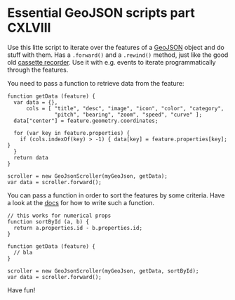# Essential GeoJSON scripts part CXLVIII

Use this litte script to iterate over the features of a [GeoJSON](http://geojson.org/)
object and do stuff with them. Has a `.forward()` and a `.rewind()` method, just
like the good old [cassette recorder](https://en.wikipedia.org/wiki/Cassette_deck).
Use it with e.g. events to iterate programmatically through the features.

You need to pass a function to retrieve data from the feature:
```
function getData (feature) {
  var data = {},
      cols = [ "title", "desc", "image", "icon", "color", "category",
               "pitch", "bearing", "zoom", "speed", "curve" ];
  data["center"] = feature.geometry.coordinates;

  for (var key in feature.properties) {
    if (cols.indexOf(key) > -1) { data[key] = feature.properties[key]; }
  }
  return data
}

scroller = new GeoJsonScroller(myGeoJson, getData);
var data = scroller.forward();
```

You can pass a function in order to sort the features by some criteria. Have a look
at the [docs](https://developer.mozilla.org/en-US/docs/Web/JavaScript/Reference/Global_Objects/Array/sort) for how to write
such a function.
```
// this works for numerical props
function sortById (a, b) {
  return a.properties.id - b.properties.id;
}

function getData (feature) {
  // bla
}

scroller = new GeoJsonScroller(myGeoJson, getData, sortById);
var data = scroller.forward();
```

Have fun!
